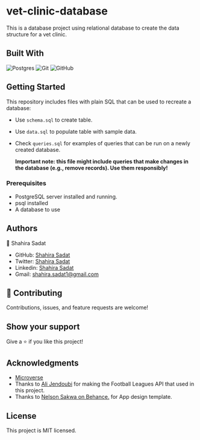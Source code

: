 # vet-clinic-database
This is a database project using relational database to create the data structure for a vet clinic.

## Built With

![Postgres](https://img.shields.io/badge/postgres-%23316192.svg?style=for-the-badge&logo=postgresql&logoColor=white) 
![Git](https://img.shields.io/badge/git-%23F05033.svg?style=for-the-badge&logo=git&logoColor=white) 
![GitHub](https://img.shields.io/badge/github-%23121011.svg?style=for-the-badge&logo=github&logoColor=white) 

  
## Getting Started

This repository includes files with plain SQL that can be used to recreate a database:

- Use `schema.sql` to create table.
- Use `data.sql` to populate table with sample data.
- Check `queries.sql` for examples of queries that can be run on a newly created database. 
  
  **Important note: this file might include queries that make changes in the database (e.g., remove records). Use them responsibly!**

### Prerequisites

- PostgreSQL server installed and running.
- psql installed
- A database to use
  

## Authors
👤 Shahira Sadat

- GitHub: [Shahira Sadat](https://github.com/shahira-sadat)
- Twitter: [Shahira Sadat](https://twitter.com/SadatShahira)
- Linkedin: [Shahira Sadat](https://www.linkedin.com/in/shahira-sadat-49b402199)
- Gmail: shahira.sadat1@gmail.com

## 🤝 Contributing
Contributions, issues, and feature requests are welcome!

## Show your support

Give a ⭐️ if you like this project!

## Acknowledgments

- [Microverse](https://www.microverse.org/)
- Thanks to [Ali Jendoubi](https://github.com/ichala) for making the Football Leagues API that used in this project.
- Thanks to [Nelson Sakwa on Behance.](https://www.behance.net/sakwadesignstudio) for App design template.

## License 
This project is MIT licensed.

